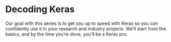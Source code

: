 # Decoding Keras
Our goal with this series is to get you up to speed with Keras so you can confidently use it in your research and industry projects. We’ll start from the basics, and by the time you’re done, you’ll be a Keras pro.
